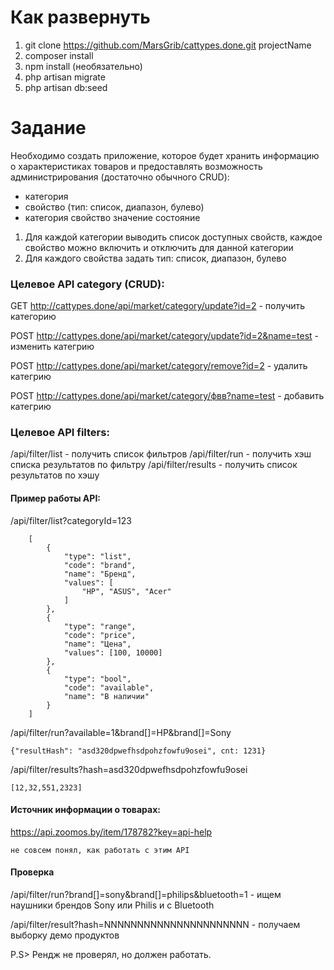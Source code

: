 
# Как развернуть

1. git clone https://github.com/MarsGrib/cattypes.done.git projectName
1. composer install
1. npm install (необязательно)
1. php artisan migrate
1. php artisan db:seed

# Задание

Необходимо создать приложение, которое будет хранить информацию о характеристиках товаров 
и предоставлять возможность администрирования (достаточно обычного CRUD):
- категория
- свойство  (тип: список, диапазон, булево)
- категория свойство значение состояние

1. Для каждой категории выводить список доступных свойств, каждое свойство можно включить и отключить для данной категории
2. Для каждого свойства задать тип: список, диапазон, булево

### Целевое API category (CRUD):
>
GET http://cattypes.done/api/market/category/update?id=2 - получить категорию
>
>
POST http://cattypes.done/api/market/category/update?id=2&name=test - изменить категрию
>
>
POST http://cattypes.done/api/market/category/remove?id=2 - удалить категрию
>
>
POST http://cattypes.done/api/market/category/фвв?name=test - добавить категрию
>

### Целевое API filters:

/api/filter/list - получить список фильтров
/api/filter/run - получить хэш списка результатов по фильтру
/api/filter/results - получить список результатов по хэшу



#### Пример работы API:

/api/filter/list?categoryId=123

>
        [
            {
                "type": "list",
                "code": "brand",
                "name": "Бренд",
                "values": [
                    "HP", "ASUS", "Acer"
                ]
            },
            {
                "type": "range",
                "code": "price",
                "name": "Цена",
                "values": [100, 10000]
            },
            {
                "type": "bool",
                "code": "available",
                "name": "В наличии"
            }
        ]
>


/api/filter/run?available=1&brand[]=HP&brand[]=Sony

    {"resultHash": "asd320dpwefhsdpohzfowfu9osei", cnt: 1231}

/api/filter/results?hash=asd320dpwefhsdpohzfowfu9osei

    [12,32,551,2323]


#### Источник информации о товарах:
https://api.zoomos.by/item/178782?key=api-help 

>
    не совсем понял, как работать с этим API
>


#### Проверка

/api/filter/run?brand[]=sony&brand[]=philips&bluetooth=1 - ищем наушники брендов Sony или Philis и с Bluetooth

/api/filter/result?hash=NNNNNNNNNNNNNNNNNNNNNN - получаем выборку демо продуктов
>
 P.S>   Рендж не проверял, но должен работать.
>


 
